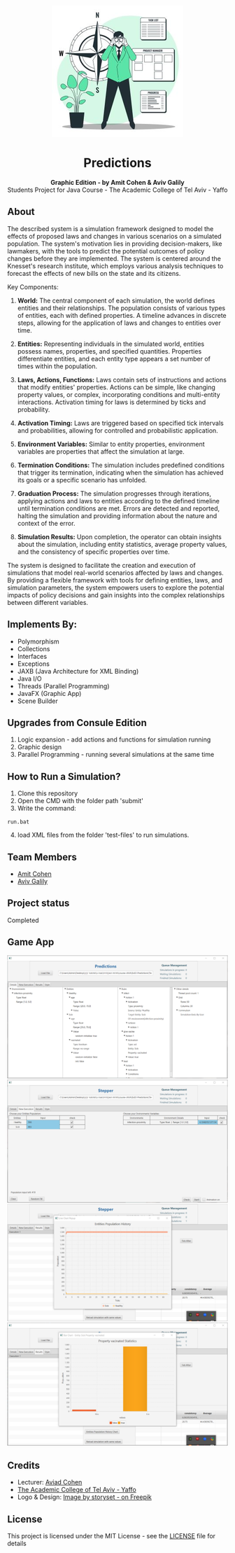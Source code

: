 <div align="center">
  <img src="static/images/prediction-image.jpg" alt="Prediction Image">
</div>

<h1 align="center">Predictions</h1>
<p align="center"><strong>Graphic Edition - by Amit Cohen & Aviv Galily</strong>
<br>Students Project for Java Course - The Academic College of Tel Aviv - Yaffo</p>

<h2>About</h2>

The described system is a simulation framework designed to model the effects of proposed laws and changes in various scenarios on a simulated population. The system's motivation lies in providing decision-makers, like lawmakers, with the tools to predict the potential outcomes of policy changes before they are implemented. The system is centered around the Knesset's research institute, which employs various analysis techniques to forecast the effects of new bills on the state and its citizens.

Key Components:

1. **World:** The central component of each simulation, the world defines entities and their relationships. The population consists of various types of entities, each with defined properties. A timeline advances in discrete steps, allowing for the application of laws and changes to entities over time.

2. **Entities:** Representing individuals in the simulated world, entities possess names, properties, and specified quantities. Properties differentiate entities, and each entity type appears a set number of times within the population.

3. **Laws, Actions, Functions:** Laws contain sets of instructions and actions that modify entities' properties. Actions can be simple, like changing property values, or complex, incorporating conditions and multi-entity interactions. Activation timing for laws is determined by ticks and probability.

4. **Activation Timing:** Laws are triggered based on specified tick intervals and probabilities, allowing for controlled and probabilistic application.

5. **Environment Variables:** Similar to entity properties, environment variables are properties that affect the simulation at large.

6. **Termination Conditions:** The simulation includes predefined conditions that trigger its termination, indicating when the simulation has achieved its goals or a specific scenario has unfolded.

7. **Graduation Process:** The simulation progresses through iterations, applying actions and laws to entities according to the defined timeline until termination conditions are met. Errors are detected and reported, halting the simulation and providing information about the nature and context of the error.

8. **Simulation Results:** Upon completion, the operator can obtain insights about the simulation, including entity statistics, average property values, and the consistency of specific properties over time.

The system is designed to facilitate the creation and execution of simulations that model real-world scenarios affected by laws and changes. By providing a flexible framework with tools for defining entities, laws, and simulation parameters, the system empowers users to explore the potential impacts of policy decisions and gain insights into the complex relationships between different variables.

<h2>Implements By:</h2>

- Polymorphism 
- Collections
- Interfaces
- Exceptions
- JAXB (Java Architecture for XML Binding)
- Java I/O
- Threads (Parallel Programming)
- JavaFX (Graphic App)
- Scene Builder

<h2>Upgrades from Consule Edition</h2>

1. Logic expansion - add actions and functions for simulation running
2. Graphic design
3. Parallel Programming - running several simulations at the same time

<h2>How to Run a Simulation?</h2>

1. Clone this repository
2. Open the CMD with the folder path 'submit'
3. Write the command:

  ```run
  run.bat
  ```
  
4. load XML files from the folder 'test-files' to run simulations.


<h2>Team Members</h2>

* [Amit Cohen](https://github.com/amitCohen2)
* [Aviv Galily](https://github.com/AvivGalily)

<h2>Project status</h2>

Completed

<h2>Game App</h2>

<div align="center">

![](static/images/details.png)<br>
![](static/images/executions.png)
![](static/images/results1.png)
![](static/images/results2.png)

</div>

<h2>Credits</h2>

- Lecturer: <a href="https://www.linkedin.com/in/aviad-cohen/" target="_blank">Aviad Cohen</a>
- <a href="https://www.mta.ac.il/" target="_blank">The Academic College of Tel Aviv - Yaffo</a>
- Logo & Design: <a href="https://www.freepik.com/free-vector/vision-statement-concept-illustration_18771529.htm#query=prediction&position=3&from_view=search&track=sph">Image by storyset - on Freepik</a> 


<h2>License</h2>

This project is licensed under the MIT License - see the [LICENSE](LICENSE) file for details
